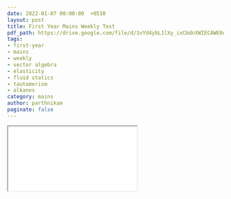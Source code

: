 ```yaml
---
date: 2022-01-07 00:00:00  +0530
layout: post
title: First Year Mains Weekly Test
pdf_path: https://drive.google.com/file/d/1vYd4ybL1lXy_ixCbdnXWIECAWE0qStFi/preview?usp=sharing
tags: 
- first-year
- mains
- weekly
- vector algebra
- elasticity
- fluid statics
- tautomerism
- alkanes
category: mains
author: parthnikam
paginate: false
---
```


<iframe class="embed-pdf" src="{{ page.pdf_path }}#toolbar=0" seamless="seamless" scrolling="no" style="overflow:hidden"></iframe>
